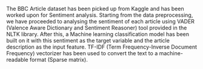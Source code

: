 The BBC Article dataset has been picked up from Kaggle and has been worked upon for Sentiment analysis. Starting from the data preprocessing, 
we have proceeded to analysing the sentiment of each article using VADER (Valence Aware Dictionary and Sentiment Reasoner) tool provided in the NLTK library.
After this, a Machine learning classification model has been built on it with this sentiment as the target variable and the article description as the input feature.
TF-IDF (Term Frequency-Inverse Document Frequency) vectorizer has been used to convert the text to a machine-readable format (Sparse matrix).
